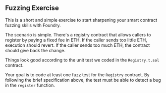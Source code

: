 ## Fuzzing Exercise

This is a short and simple exercise to start sharpening your smart contract fuzzing skills with Foundry.

The scenario is simple. There's a registry contract that allows callers to register by paying a fixed fee in ETH. If the caller sends too little ETH, execution should revert. If the caller sends too much ETH, the contract should give back the change.

Things look good according to the unit test we coded in the `Registry.t.sol` contract.

Your goal is to code at least one fuzz test for the `Registry` contract. By following the brief specification above, the test must be able to detect a bug in the `register` function.
